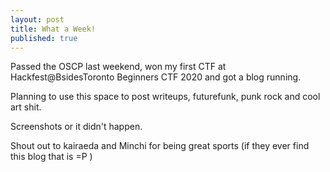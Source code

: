 ```yaml
---
layout: post
title: What a Week!
published: true
---
```

Passed the OSCP last weekend, won my first CTF at Hackfest@BsidesToronto Beginners CTF 2020 and got a blog running.

Planning to use this space to post writeups, futurefunk, punk rock and cool art shit.

Screenshots or it didn't happen.



Shout out to kairaeda and Minchi for being great sports (if they ever find this blog that is =P ) 


